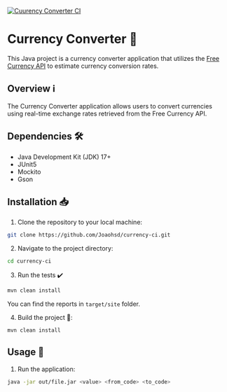 [![Cuurency Converter CI](https://github.com/Joaohsd/currency-ci/actions/workflows/maven.yml/badge.svg)](https://github.com/Joaohsd/currency-ci/actions/workflows/maven.yml)

# Currency Converter 💱

This Java project is a currency converter application that utilizes the [Free Currency API]((https://freecurrencyapi.com/)) to estimate currency conversion rates.

## Overview ℹ️

The Currency Converter application allows users to convert currencies using real-time exchange rates retrieved from the Free Currency API.

## Dependencies 🛠️

- Java Development Kit (JDK) 17+
- JUnit5
- Mockito
- Gson

## Installation 📥

1. Clone the repository to your local machine:

```bash
git clone https://github.com/Joaohsd/currency-ci.git
```

2. Navigate to the project directory:

```bash
cd currency-ci
```

3. Run the tests ✔️

```bash
mvn clean install
```

You can find the reports in `target/site` folder.

4. Build the project 🚀:

```bash
mvn clean install
```

## Usage 🚀

1. Run the application:

```bash
java -jar out/file.jar <value> <from_code> <to_code>
```